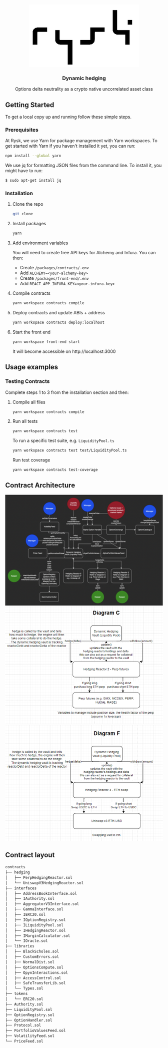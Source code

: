 <br />
<p align="center">
  <a href="https://github.com/github_username/repo_name">
    <img src="./packages/front-end/public/logo.png" alt="Logo" width="auto" height="200" style="filter: brightness(100);">
  </a>

  <h3 align="center">Dynamic hedging</h3>

  <p align="center">
     Options delta neutrality as a crypto native uncorrelated asset class
    <br />
  </p>
</p>

## Getting Started

To get a local copy up and running follow these simple steps.

### Prerequisites

At Rysk, we use Yarn for package management with Yarn workspaces. To get started with Yarn if you haven't installed it yet, you can run:

```sh
npm install --global yarn
```

We use jq for formatting JSON files from the command line. To install it, you might have to run:

```sh
$ sudo apt-get install jq
```

### Installation

1. Clone the repo

   ```sh
   git clone
   ```

2. Install packages

   ```sh
   yarn
   ```

3. Add environment variables

   You will need to create free API keys for Alchemy and Infura. You can then:

   - Create `/packages/contracts/.env`
   - Add `ALCHEMY=<your-alchemy-key>`
   - Create `/packages/front-end/.env`
   - Add `REACT_APP_INFURA_KEY=<your-infura-key>`

4. Compile contracts

   ```sh
   yarn workspace contracts compile
   ```

5. Deploy contracts and update ABIs + address

   ```sh
   yarn workspace contracts deploy:localhost
   ```

6. Start the front end

   ```sh
   yarn workspace front-end start
   ```

   It will become accessible on http://localhost:3000

## Usage examples

### Testing Contracts

Complete steps 1 to 3 from the installation section and then:

1. Compile all files

   ```sh
   yarn workspace contracts compile
   ```

2. Run all tests

   ```sh
   yarn workspace contracts test
   ```

   To run a specific test suite, e.g. `LiquidityPool.ts`

   ```sh
   yarn workspace contracts test test/LiquidityPool.ts
   ```

   Run test coverage

   ```sh
   yarn workspace contracts test-coverage
   ```

## Contract Architecture

![Rysk Architecture](./images/RyskArchitecture.png)
![Diagram C](./images/DiagramC.png)
![Diagram F](./images/DiagramF.png)

## Contract layout

```bash
contracts
├── hedging
│   ├── PerpHedgingReactor.sol
│   └── UniswapV3HedgingReactor.sol
├── interfaces
│   ├── AddressBookInterface.sol
│   ├── IAuthority.sol
│   ├── AggregatorV3Interface.sol
│   ├── GammaInterface.sol
│   ├── IERC20.sol
│   ├── IOptionRegistry.sol
│   ├── ILiquidityPool.sol
│   ├── IHedgingReactor.sol
│   ├── IMarginCalculator.sol
│   └── IOracle.sol
├── libraries
│   ├── BlackScholes.sol
│   ├── CustomErrors.sol
│   ├── NormalDist.sol
│   ├── OptionsCompute.sol
│   ├── OpynInteractions.sol
│   ├── AccessControl.sol
│   ├── SafeTransferLib.sol
│   └── Types.sol
├── tokens
│   └── ERC20.sol
├── Authority.sol
├── LiquidityPool.sol
├── OptionRegistry.sol
├── OptionHandler.sol
├── Protocol.sol
├── PortfolioValuesFeed.sol
├── VolatilityFeed.sol
└── PriceFeed.sol
```
